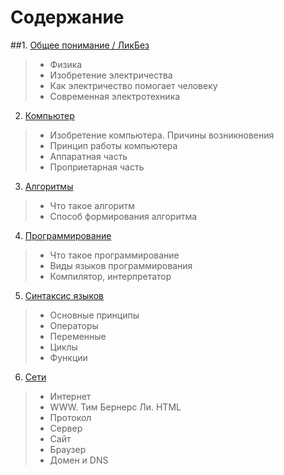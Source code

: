 # Содержание


##1. [Общее понимание / ЛикБез](https://github.com/exc777/lessons/1.md)
  > * Физика
  > * Изобретение электричества
  > * Как электричество помогает человеку
  > * Современная электротехника
2. [Компьютер](https://github.com/exc777/lessons/computer.md)
  > * Изобретение компьютера. Причины возникновения
  > * Принцип работы компьютера
  > * Аппаратная часть
  > * Проприетарная часть
3. [Алгоритмы](https://github.com/exc777/lessons/algorithms.md)
  > * Что такое алгоритм
  > * Способ формирования алгоритма
4. [Программирование](https://github.com/exc777/lessons/programming.md)
  > * Что такое программирование
  > * Виды языков программирования
  > * Компилятор, интерпретатор
5. [Синтаксис языков](https://github.com/exc777/lessons/langSyntax.md)
  > * Основные принципы
  > * Операторы
  > * Переменные
  > * Циклы
  > * Функции
6. [Сети](https://github.com/exc777/lessons/networks.md)
  > * Интернет
  > * WWW. Тим Бернерс Ли. HTML
  > * Протокол
  > * Сервер
  > * Сайт
  > * Браузер
  > * Домен и DNS
